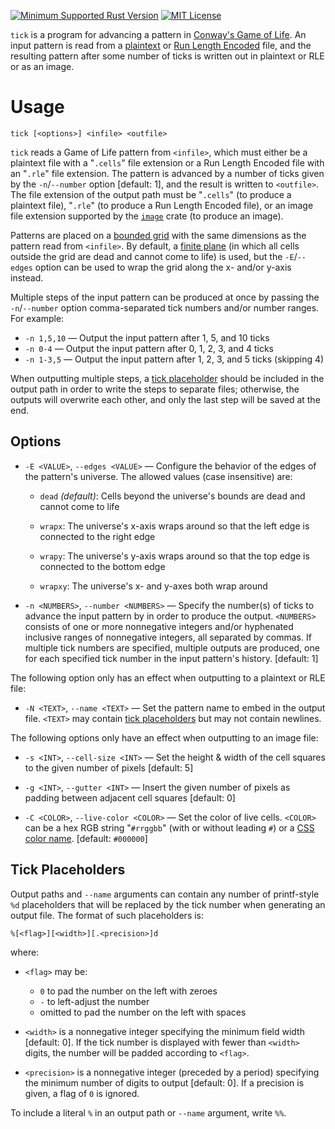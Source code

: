 [![Minimum Supported Rust Version](https://img.shields.io/badge/MSRV-1.81-orange)](https://www.rust-lang.org)
[![MIT License](https://img.shields.io/github/license/jwodder/life.svg)](https://opensource.org/licenses/MIT)

`tick` is a program for advancing a pattern in [Conway's Game of Life][].  An
input pattern is read from a [plaintext][] or [Run Length Encoded][] file, and
the resulting pattern after some number of ticks is written out in plaintext or
RLE or as an image.

[Conway's Game of Life]: https://en.wikipedia.org/wiki/Conway%27s_Game_of_Life
[plaintext]: https://conwaylife.com/wiki/Plaintext
[Run Length Encoded]: https://conwaylife.com/wiki/Run_Length_Encoded
[`image`]: https://github.com/image-rs/image

Usage
=====

    tick [<options>] <infile> <outfile>

`tick` reads a Game of Life pattern from `<infile>`, which must either be a
plaintext file with a "`.cells`" file extension or a Run Length Encoded file
with an "`.rle`" file extension.  The pattern is advanced by a number of ticks
given by the `-n`/`--number` option [default: 1], and the result is written to
`<outfile>`.  The file extension of the output path must be "`.cells`" (to
produce a plaintext file), "`.rle`" (to produce a Run Length Encoded file), or
an image file extension supported by the [`image`][] crate (to produce an
image).

Patterns are placed on a [bounded grid][] with the same dimensions as the
pattern read from `<infile>`.  By default, a [finite plane][] (in which all
cells outside the grid are dead and cannot come to life) is used, but the
`-E`/`--edges` option can be used to wrap the grid along the x- and/or y-axis
instead.

[bounded grid]: https://conwaylife.com/wiki/Bounded_grids
[finite plane]: https://conwaylife.com/wiki/Finite_plane

Multiple steps of the input pattern can be produced at once by passing the
`-n`/`--number` option comma-separated tick numbers and/or number ranges.  For
example:

- `-n 1,5,10` — Output the input pattern after 1, 5, and 10 ticks
- `-n 0-4` — Output the input pattern after 0, 1, 2, 3, and 4 ticks
- `-n 1-3,5` — Output the input pattern after 1, 2, 3, and 5 ticks (skipping 4)

When outputting multiple steps, a [tick placeholder](#tick-placeholders) should
be included in the output path in order to write the steps to separate files;
otherwise, the outputs will overwrite each other, and only the last step will
be saved at the end.

Options
-------

- `-E <VALUE>`, `--edges <VALUE>` — Configure the behavior of the edges of the
  pattern's universe.  The allowed values (case insensitive) are:

    - `dead` *(default)*: Cells beyond the universe's bounds are dead and
      cannot come to life

    - `wrapx`: The universe's x-axis wraps around so that the left edge is
      connected to the right edge

    - `wrapy`: The universe's y-axis wraps around so that the top edge is
      connected to the bottom edge

    - `wrapxy`: The universe's x- and y-axes both wrap around

- `-n <NUMBERS>`, `--number <NUMBERS>` — Specify the number(s) of ticks to
  advance the input pattern by in order to produce the output.  `<NUMBERS>`
  consists of one or more nonnegative integers and/or hyphenated inclusive
  ranges of nonnegative integers, all separated by commas.  If multiple tick
  numbers are specified, multiple outputs are produced, one for each specified
  tick number in the input pattern's history.  [default: 1]

The following option only has an effect when outputting to a plaintext or RLE
file:

- `-N <TEXT>`, `--name <TEXT>` — Set the pattern name to embed in the output
  file.  `<TEXT>` may contain [tick placeholders](#tick-placeholders) but may
  not contain newlines.

The following options only have an effect when outputting to an image file:

- `-s <INT>`, `--cell-size <INT>` — Set the height & width of the cell squares
  to the given number of pixels [default: 5]

- `-g <INT>`, `--gutter <INT>` — Insert the given number of pixels as padding
  between adjacent cell squares [default: 0]

- `-C <COLOR>`, `--live-color <COLOR>` — Set the color of live cells.
  `<COLOR>` can be a hex RGB string "`#rrggbb`" (with or without leading `#`)
  or a [CSS color name][].  [default: `#000000`]

[CSS color name]: https://www.w3.org/TR/css-color-4/#named-colors

Tick Placeholders
-----------------

Output paths and `--name` arguments can contain any number of printf-style `%d`
placeholders that will be replaced by the tick number when generating an output
file.  The format of such placeholders is:

```text
%[<flag>][<width>][.<precision>]d
```

where:

- `<flag>` may be:
    - `0` to pad the number on the left with zeroes
    - `-` to left-adjust the number
    - omitted to pad the number on the left with spaces

- `<width>` is a nonnegative integer specifying the minimum field width
  [default: 0].  If the tick number is displayed with fewer than `<width>`
  digits, the number will be padded according to `<flag>`.

- `<precision>` is a nonnegative integer (preceded by a period) specifying the
  minimum number of digits to output [default: 0].  If a precision is given, a
  flag of `0` is ignored.

To include a literal `%` in an output path or `--name` argument, write `%%`.
